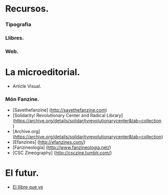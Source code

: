 # Recursos.
### Tipografia
### Llibres.
### Web.

# La microeditorial.
* Article Visual.

### Món Fanzine.
* [Savethefanzine] (http://savethefanzine.com)
* [Solidarity! Revolutionary Center and Radical Library] (https://archive.org/details/solidarityrevolutionarycenter&tab=collection
) 
* [Archive.org] (https://archive.org/details/solidarityrevolutionarycenter&tab=collection)
* [Efanzines] (http://efanzines.com/)
* [Fanzineología] (http://www.fanzineologia.net/)
* [CSC Zineography] (http://csczine.tumblr.com/)

# El futur.
* [El llibre que ve](http://lab.cccb.org/ca/el-llibre-que-ve/)
